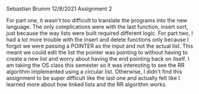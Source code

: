 Sebastian Brumm
12/8/2021
Assignment 2

For part one, it wasn't too difficult to translate the programs into the new language. The only complications were with the last function, insert sort, just because the way lists were built required different logic.
For part two, I had a lot more trouble with the insert and delete functions only because I forgot we were passing a POINTER as the input and not the actual list. This meant we could edit the list the pointer was pointing to without having to create a new list and worry about having the end pointing back on itself.
I am taking the OS class this semester so it was interesting to see the RR algorithm implemented using a circular list.
Otherwise, I didn't find this assignment to be super difficult like the last one and actually felt like I learned more about how linked lists and the RR algorithm works.
